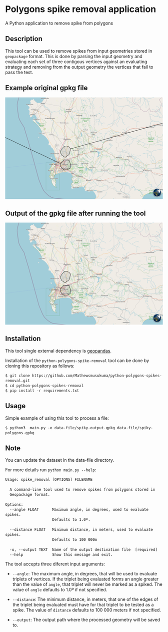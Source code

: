 # Polygons spike removal application
A Python application to remove spike from polygons


## Description

This tool can be used to remove spikes from input geometries stored in
`geopackage` format. This is done by parsing the input geometry and evaluating
each set of three contigous vertices against an evaluating strategy and
removing from the output geometry the vertices that fail to pass the test.


## Example original gpkg file

![example original file](https://github.com/Mathewsmusukuma/python-polygons-spikes-removal/blob/main/images/spiky-original-gpkg.png?raw=true)



## Output of the gpkg file after running the tool

![example output file](https://github.com/Mathewsmusukuma/python-polygons-spikes-removal/blob/main/images/spiky-output-gpkg.png?raw=true)


## Installation

This tool single external dependency is [geopandas](https://geopandas.org/).

Installation of the `python-polygons-spike-removal` tool can be done by cloning this repository as follows:

```
$ git clone https://github.com/Mathewsmusukuma/python-polygons-spikes-removal.git
$ cd python-polygons-spikes-removal
$ pip install -r requirements.txt
```

## Usage

Simple example of using this tool to process a file:

```
$ python3  main.py -o data-file/spiky-output.gpkg data-file/spiky-polygons.gpkg
```
## Note

You can update the dataset in the data-file directory.

For more details run `python main.py --help`:

```
Usage: spike_removal [OPTIONS] FILENAME

  A command-line tool used to remove spikes from polygons stored in
  Geopackage format.

Options:
  --angle FLOAT      Maximum angle, in degrees, used to evaluate spikes.
                     Defaults to 1.0º.

  --distance FLOAT   Minimum distance, in meters, used to evaluate spikes.
                     Defaults to 100 000m

  -o, --output TEXT  Name of the output destination file  [required]
  --help             Show this message and exit.
```

The tool accepts three diferent input arguments:

* `--angle`: The maximum angle, in degrees, that will be used to evaluate
triplets of vertices. If the triplet being evaluated forms an angle greater
than the value of `angle`, that triplet will never be marked as a spiked. The
value of `angle` defaults to 1.0º if not specified.

* `--distance`: The minimum distance, in meters, that one of the edges of the
triplet being evaluated must have for that triplet to be tested as a spike.
The value of `distance` defaults to 100 000 meters if not specified.

* `--output`: The output path where the processed geometry will be saved to.